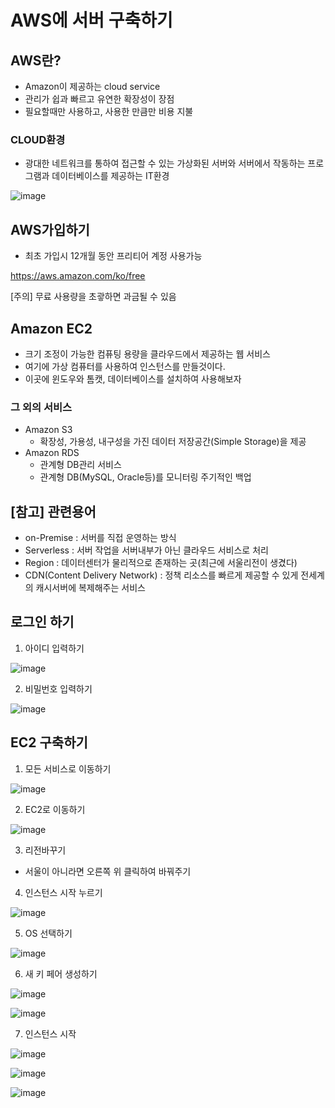 # AWS에 서버 구축하기

## AWS란?
- Amazon이 제공하는 cloud service
- 관리가 쉽과 빠르고 유연한 확장성이 장점
- 필요할때만 사용하고, 사용한 만큼만 비용 지불

### CLOUD환경
- 광대한 네트워크를 통하여 접근할 수 있는 가상화된 서버와 서버에서 작동하는 프로그램과 데이터베이스를 제공하는 IT환경

![image](image/cloud.png)

## AWS가입하기
- 최초 가입시 12개월 동안 프리티어 계정 사용가능

https://aws.amazon.com/ko/free

[주의] 무료 사용량을 초괗하면 과금될 수 있음

## Amazon EC2
- 크기 조정이 가능한 컴퓨팅 용량을 클라우드에서 제공하는 웹 서비스
- 여기에 가상 컴퓨터를 사용하여 인스턴스를 만들것이다.
- 이곳에 윈도우와 톰캣, 데이터베이스를 설치하여 사용해보자

### 그 외의 서비스
- Amazon S3
    - 확장성, 가용성, 내구성을 가진 데이터 저장공간(Simple Storage)을 제공
- Amazon RDS 
  - 관계형 DB관리 서비스
  - 관계형 DB(MySQL, Oracle등)를 모니터링 주기적인 백업

## [참고] 관련용어
- on-Premise : 서버를 직접 운영하는 방식
- Serverless : 서버 작업을 서버내부가 아닌 클라우드 서비스로 처리
- Region : 데이터센터가 물리적으로 존재하는 곳(최근에 서울리전이 생겼다)
- CDN(Content Delivery Network) : 정책 리소스를 빠르게 제공할 수 있게 전세계의 캐시서버에 복제해주는 서비스

## 로그인 하기
1. 아이디 입력하기

![image](image/login.png)

2. 비밀번호 입력하기

![image](image/password.png)

## EC2 구축하기

1. 모든 서비스로 이동하기

![image](image/service.png)

2. EC2로 이동하기

![image](image/ec2.png)

3. 리전바꾸기
- 서울이 아니라면 오른쪽 위 클릭하여 바꿔주기

4. 인스턴스 시작 누르기

![image](image/instance.png)

5. OS 선택하기

![image](image/instance.png)

6. 새 키 페어 생성하기

![image](image/key.png)

![image](image/key2.png)

7. 인스턴스 시작
   
![image](image/start.png)

![image](image/success.png)

![image](image/view.png)